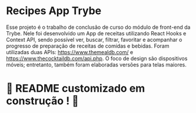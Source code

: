 # Recipes App Trybe

Esse projeto é o trabalho de conclusão de curso do módulo de front-end da Trybe. Nele foi desenvolvido um App de receitas utilizando React Hooks e Context API, sendo possível ver, buscar, filtrar, favoritar e acompanhar o progresso de preparação de receitas de comidas e bebidas. Foram utilizadas duas APIs: https://www.themealdb.com/ e https://www.thecocktaildb.com/api.php. O foco de design são dispositivos móveis; entretanto, também foram elaboradas versões para telas maiores.



# :construction: README customizado em construção ! :construction:
<!-- Olá, Tryber!
Esse é apenas um arquivo inicial para o README do seu projeto no qual você pode customizar e reutilizar todas as vezes que for executar o trybe-publisher.

Para deixá-lo com a sua cara, basta alterar o seguinte arquivo da sua máquina: ~/.student-repo-publisher/custom/_NEW_README.md

É essencial que você preencha esse documento por conta própria, ok?
Não deixe de usar nossas dicas de escrita de README de projetos, e deixe sua criatividade brilhar!
:warning: IMPORTANTE: você precisa deixar nítido:
- quais arquivos/pastas foram desenvolvidos por você; 
- quais arquivos/pastas foram desenvolvidos por outra pessoa estudante;
- quais arquivos/pastas foram desenvolvidos pela Trybe.
-->
